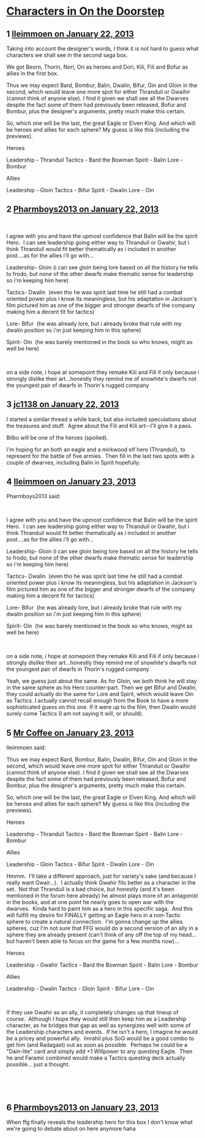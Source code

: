 # [Characters in On the Doorstep](https://community.fantasyflightgames.com/topic/77947-characters-in-on-the-doorstep/)

## 1 [lleimmoen on January 22, 2013](https://community.fantasyflightgames.com/topic/77947-characters-in-on-the-doorstep/?do=findComment&comment=751622)

Taking into account the designer's words, I think it is not hard to guess what characters we shall see in the second saga box.

We got Beorn, Thorin, Nori, Ori as heroes and Dori, Kili, Fili and Bofur as allies in the first box.

Thus we may expect Bard, Bombur, Balin, Dwalin, Bifur, Oin and Gloin in the second, which would leave one more spot for either Thranduil or Gwaihir (cannot think of anyone else). I find it given we shall see all the Dwarves despite the fact some of them had previously been released, Bofur and Bombur, plus the designer's arguments, pretty much make this certain.

So, which one will be the last, the great Eagle or Elven King. And which will be heroes and allies for each sphere? My guess is like this (including the previews).

Heroes

Leadership - Thranduil
Tactics - Bard the Bowman
Spirit - Balin
Lore - Bombur

Allies

Leadership - Gloin
Tactics - Bifur
Spirit - Dwalin
Lore - Oin

## 2 [Pharmboys2013 on January 22, 2013](https://community.fantasyflightgames.com/topic/77947-characters-in-on-the-doorstep/?do=findComment&comment=751774)

 

I agree with you and have the upmost confidence that Balin will be the spirit Hero.  I can see leadership going either way to Thranduil or Gwahir, but i think Thranduil would fit better thematically as i included in another post….as for the allies i'll go with…

Leadership- Gloin (i can see gloin being lore based on all the history he tells to frodo, but none of the other dwarfs make thematic sense for leadership so i'm keeping him here)

Tactics- Dwalin  (even tho he was spirit last time he still had a combat oriented power plus i know its meaningless, but his adaptation in Jackson's film pictured him as one of the bigger and stronger dwarfs of the company making him a decent fit for tactics)

Lore- Bifur  (he was already lore, but i already broke that rule with my dwalin position so i'm just keeping him in this sphere)

Spirit- Oin  (he was barely mentioned in the book so who knows, might as well be here)

 

on a side note, i hope at somepoint they remake Kili and Fili if only because i strongly dislike their art…honestly they remind me of snowhite's dwarfs not the youngest pair of dwarfs in Thorin's rugged company

## 3 [jc1138 on January 22, 2013](https://community.fantasyflightgames.com/topic/77947-characters-in-on-the-doorstep/?do=findComment&comment=751877)

I started a similar thread a while back, but also included speculations about the treasures and stuff.  Agree about the Fili and Kili art--I'll give it a pass.

Bilbo will be one of the heroes (spoiled).

I'm hoping for an both an eagle and a mirkwood elf hero (Thranduil), to represent for the battle of five armies.  Then fill in the last two spots with a couple of dwarves, including Balin in Spirit hopefully.  

## 4 [lleimmoen on January 23, 2013](https://community.fantasyflightgames.com/topic/77947-characters-in-on-the-doorstep/?do=findComment&comment=751951)

Pharmboys2013 said:

 

I agree with you and have the upmost confidence that Balin will be the spirit Hero.  I can see leadership going either way to Thranduil or Gwahir, but i think Thranduil would fit better thematically as i included in another post….as for the allies i'll go with…

Leadership- Gloin (i can see gloin being lore based on all the history he tells to frodo, but none of the other dwarfs make thematic sense for leadership so i'm keeping him here)

Tactics- Dwalin  (even tho he was spirit last time he still had a combat oriented power plus i know its meaningless, but his adaptation in Jackson's film pictured him as one of the bigger and stronger dwarfs of the company making him a decent fit for tactics)

Lore- Bifur  (he was already lore, but i already broke that rule with my dwalin position so i'm just keeping him in this sphere)

Spirit- Oin  (he was barely mentioned in the book so who knows, might as well be here)

 

on a side note, i hope at somepoint they remake Kili and Fili if only because i strongly dislike their art…honestly they remind me of snowhite's dwarfs not the youngest pair of dwarfs in Thorin's rugged company



Yeah, we guess just about the same. As for Gloin, we both think he will stay in the same sphere as his Hero counter-part. Then we get Bifur and Dwalin, they could actually do the same for Lore and Spirit, which would leave Oin as Tactics. I actually cannot recall enough from the Book to have a more sophisticated guess on this one. If it were up to the film, then Dwalin would surely come Tactics (I am not saying it will, or should).

## 5 [Mr Coffee on January 23, 2013](https://community.fantasyflightgames.com/topic/77947-characters-in-on-the-doorstep/?do=findComment&comment=752377)

lleimmoen said:

Thus we may expect Bard, Bombur, Balin, Dwalin, Bifur, Oin and Gloin in the second, which would leave one more spot for either Thranduil or Gwaihir (cannot think of anyone else). I find it given we shall see all the Dwarves despite the fact some of them had previously been released, Bofur and Bombur, plus the designer's arguments, pretty much make this certain.

So, which one will be the last, the great Eagle or Elven King. And which will be heroes and allies for each sphere? My guess is like this (including the previews).

Heroes

Leadership - Thranduil
Tactics - Bard the Bowman
Spirit - Balin
Lore - Bombur

Allies

Leadership - Gloin
Tactics - Bifur
Spirit - Dwalin
Lore - Oin



Hmmm.  I'll take a different approach, just for variety's sake (and because I really want Gwair…).  I actually think Gwahir fits better as a character in the set.  Not that Thranduil is a bad choice, but honestly (and it's been mentioned in the forum here already) he almost plays more of an antagonist in the books, and at one point he nearly goes to open war with the dwarves.  Kinda hard to paint him as a hero in this specific saga.  And this will fulfill my desire for FINALLY getting an Eagle hero in a non-Tactic sphere to create a natural connection.  I'm gonna change up the allies spheres, cuz I'm not sure that FFG would do a second version of an ally in a sphere they are already present (can't think of any off the top of my head… but haven't been able to focus on the game for a few months now)…

Heroes

Leadership - Gwahir
Tactics - Bard the Bowman
Spirit - Balin
Lore - Bombur

Allies

Leadership - Dwalin
Tactics - Gloin
Spirit - Bifur
Lore - Oin

 

If they use Gwahir as an ally, it completely changes up that lineup of course.  Although I hope they would still then keep him as a Leadership character, as he bridges that gap as well as synergizes well with some of the Leadership characters and events.  If he isn't a hero, I imagine he would be a pricey and powerful ally.  Imrahil plus SoG would be a good combo to get him (and Radagast) out as soon as possible.  Perhaps he could be a "Dain-lite" card and simply add +1 Willpower to any questing Eagle.  Then he and Faramir combined would make a Tactics questing deck actually possible… just a thought.

 

 

## 6 [Pharmboys2013 on January 23, 2013](https://community.fantasyflightgames.com/topic/77947-characters-in-on-the-doorstep/?do=findComment&comment=752422)

When ffg finally reveals the leadership hero for this box I don't know what we're going to debate about on here anymore haha

